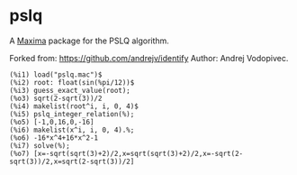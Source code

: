 # pslq
A [Maxima](http://maxima.sf.net/) package for the PSLQ algorithm.

Forked from: https://github.com/andrejv/identify
Author: Andrej Vodopivec.

    (%i1) load("pslq.mac")$
    (%i2) root: float(sin(%pi/12))$
    (%i3) guess_exact_value(root);
    (%o3) sqrt(2-sqrt(3))/2
    (%i4) makelist(root^i, i, 0, 4)$
    (%i5) pslq_integer_relation(%);
    (%o5) [-1,0,16,0,-16]
    (%i6) makelist(x^i, i, 0, 4).%;
    (%o6) -16*x^4+16*x^2-1
    (%i7) solve(%);
    (%o7) [x=-sqrt(sqrt(3)+2)/2,x=sqrt(sqrt(3)+2)/2,x=-sqrt(2-sqrt(3))/2,x=sqrt(2-sqrt(3))/2]
